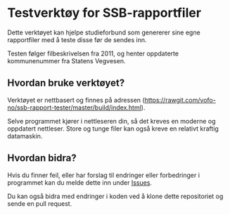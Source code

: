 # Testverktøy for SSB-rapportfiler
Dette verktøyet kan hjelpe studieforbund som genererer sine egne rapportfiler
med å teste disse før de sendes inn.

Testen følger filbeskrivelsen fra 2011, og henter oppdaterte kommunenummer fra
Statens Vegvesen.

## Hvordan bruke verktøyet?
Verktøyet er nettbasert og finnes på adressen
(https://rawgit.com/vofo-no/ssb-rapport-tester/master/build/index.html).

Selve programmet kjører i nettleseren din, så det kreves en moderne og oppdatert
nettleser. Store og tunge filer kan også kreve en relativt kraftig datamaskin.

## Hvordan bidra?
Hvis du finner feil, eller har forslag til endringer eller forbedringer i
programmet kan du melde dette inn under
[Issues](https://github.com/vofo-no/ssb-rapport-tester/issues).

Du kan også bidra med endringer i koden ved å klone dette repositoriet og sende
en pull request.
